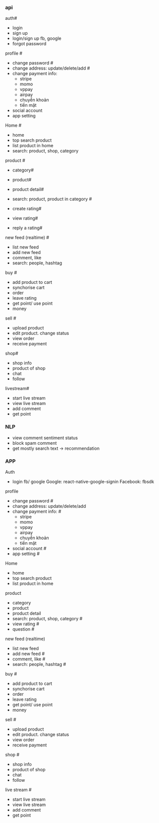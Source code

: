 ### api

auth#

- login
- sign up
- login/sign up fb, google
- forgot password


profile #
- change password #
- change address: update/delete/add #
- change payment info: 
  - stripe 
  - momo
  - vppay
  - airpay
  - chuyển khoản
  - tiền mặt 
- social account
- app setting 

Home #
- home
- top search product 
- list product in home
- search: product, shop, category

product #
- category#
- product#
- product detail#
- search: product, product in category #

- create rating#
- view rating#
- reply a rating#
<!-- - question -->


new feed (realtime) #
- list new feed
- add new feed
- comment, like 
- search: people, hashtag 

buy #
- add product to cart 
- synchorise cart
- order
- leave rating
- get point/ use point
- money

sell #
- upload product
- edit product. change status
- view order
- receive payment

shop#
- shop info
- product of shop
- chat
- follow 

livestream#
- start live stream
- view live stream
- add comment
- get point 


### NLP
- view comment sentiment status
- block spam comment
- get mostly search text -> recommendation


### APP

Auth
- login fb/ google
Google: react-native-google-signin
Facebook: fbsdk

profile
- change password #
- change address: update/delete/add 
- change payment info: #
  - stripe
  - momo
  - vppay
  - airpay
  - chuyển khoản
  - tiền mặt 
- social account #
- app setting #

Home
- home
- top search product 
- list product in home

product
- category
- product
- product detail
- search: product, shop, category #
- view rating #
- question #

new feed (realtime)
- list new feed 
- add new feed #
- comment, like #
- search: people, hashtag #

buy #
- add product to cart 
- synchorise cart
- order
- leave rating
- get point/ use point
- money

sell #
- upload product
- edit product. change status
- view order
- receive payment


shop #
- shop info
- product of shop
- chat
- follow 

live stream #
- start live stream
- view live stream
- add comment
- get point 